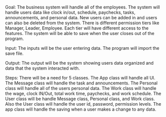 Goal: The business system will handle all of the employees. The system will handle users data like clock in/out, schedule, paychecks, tasks, announcements, and personal data. New users can be added in and users can also be deleted from the system. There is different permission tiers like Manager, Leader, Employee. Each tier will have different access to the features. The system will be able to save when the user closes out of the program. 

Input: The inputs will be the user entering data. The program will import the save file. 

Output: The output will be the system showing users data organized and data that the system interacted with.

Steps: There will be a need for 5 classes. The App class will handle all UI. The Message class will handle the task and announcements. The Personal class will handle all of the users personal data. The Work class will handle the wage, clock IN/Out, total work time, paychecks, and work schedule. The User class will be handle Message class, Personal class, and Work class. Also the User class will handle the user id, password, permission levels. The app class will handle the saving when a user makes a change to any data. 

